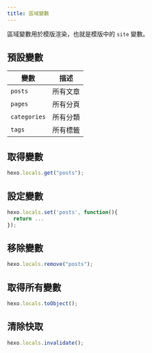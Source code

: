 ```yaml
---
title: 區域變數
---
```


區域變數用於模版渲染，也就是模版中的 `site` 變數。

## 預設變數

| 變數         | 描述     |
| ------------ | -------- |
| `posts`      | 所有文章 |
| `pages`      | 所有分頁 |
| `categories` | 所有分類 |
| `tags`       | 所有標籤 |

## 取得變數

```js
hexo.locals.get("posts");
```

## 設定變數

```js
hexo.locals.set('posts', function(){
  return ...
});
```

## 移除變數

```js
hexo.locals.remove("posts");
```

## 取得所有變數

```js
hexo.locals.toObject();
```

## 清除快取

```js
hexo.locals.invalidate();
```
